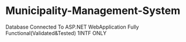 # Municipality-Management-System
Database Connected To ASP.NET WebApplication Fully Functional(Validated&amp;Tested) 1INTF ONLY

